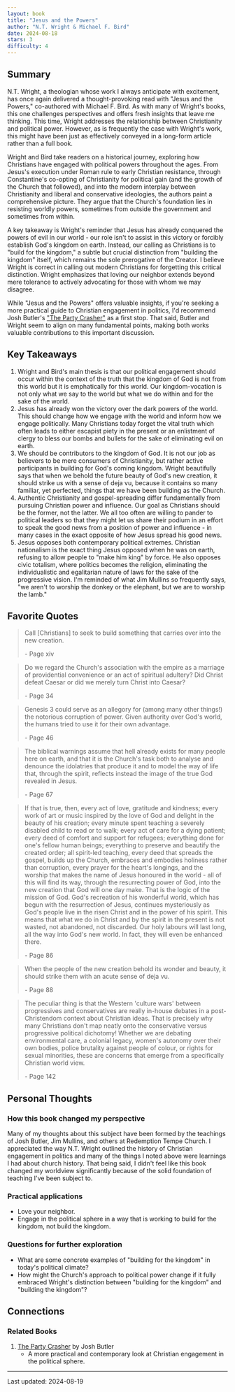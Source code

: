 ```yaml
---
layout: book
title: "Jesus and the Powers"
author: "N.T. Wright & Michael F. Bird"
date: 2024-08-18
stars: 3
difficulty: 4
---
```


## Summary

N.T. Wright, a theologian whose work I always anticipate with excitement, has once again delivered a thought-provoking read with "Jesus and the Powers," co-authored with Michael F. Bird. As with many of Wright's books, this one challenges perspectives and offers fresh insights that leave me thinking. This time, Wright addresses the relationship between Christianity and political power. However, as is frequently the case with Wright's work, this might have been just as effectively conveyed in a long-form article rather than a full book.

Wright and Bird take readers on a historical journey, exploring how Christians have engaged with political powers throughout the ages. From Jesus's execution under Roman rule to early Christian resistance, through Constantine's co-opting of Christianity for political gain (and the growth of the Church that followed), and into the modern interplay between Christianity and liberal and conservative ideologies, the authors paint a comprehensive picture. They argue that the Church's foundation lies in resisting worldly powers, sometimes from outside the government and sometimes from within.

A key takeaway is Wright's reminder that Jesus has already conquered the powers of evil in our world - our role isn't to assist in this victory or forcibly establish God's kingdom on earth. Instead, our calling as Christians is to "build for the kingdom," a subtle but crucial distinction from "building the kingdom" itself, which remains the sole prerogative of the Creator. I believe Wright is correct in calling out modern Christians for forgetting this critical distinction. Wright emphasizes that loving our neighbor extends beyond mere tolerance to actively advocating for those with whom we may disagree.

While "Jesus and the Powers" offers valuable insights, if you're seeking a more practical guide to Christian engagement in politics, I'd recommend Josh Butler's ["The Party Crasher"](https://tylerwince.com/books/the-party-crasher) as a first stop. That said, Butler and Wright seem to align on many fundamental points, making both works valuable contributions to this important discussion.

## Key Takeaways

1. Wright and Bird's main thesis is that our political engagement should occur within the context of the truth that the kingdom of God is not from this world but it is emphatically for this world. Our kingdom-vocation is not only what we say to the world but what we do within and for the sake of the world.
2. Jesus has already won the victory over the dark powers of the world. This should change how we engage with the world and inform how we engage politically. Many Christians today forget the vital truth which often leads to either escapist piety in the present or an enlistment of clergy to bless our bombs and bullets for the sake of eliminating evil on earth.
3. We should be contributors to the kingdom of God. It is not our job as believers to be mere consumers of Christianity, but rather active participants in building for God's coming kingdom. Wright beautifully says that when we behold the future beauty of God's new creation, it should strike us with a sense of deja vu, because it contains so many familiar, yet perfected, things that we have been building as the Church.
4. Authentic Christianity and gospel-spreading differ fundamentally from pursuing Christian power and influence. Our goal as Christians should be the former, not the latter. We all too often are willing to pander to political leaders so that they might let us share their podium in an effort to speak the good news from a position of power and influence - in many cases in the exact opposite of how Jesus spread his good news.
5. Jesus opposes both contemporary political extremes. Christian nationalism is the exact thing Jesus opposed when he was on earth, refusing to allow people to "make him king" by force. He also opposes civic totalism, where politics becomes the religion, eliminating the individualistic and egalitarian nature of laws for the sake of the progressive vision. I'm reminded of what Jim Mullins so frequently says, "we aren't to worship the donkey or the elephant, but we are to worship the lamb."

## Favorite Quotes

> Call [Christians] to seek to build something that carries over into the new creation.
>
> <span class="page-number">- Page xiv</span>

> Do we regard the Church's association with the empire as a marriage of providential convenience or an act of spiritual adultery? Did Christ defeat Caesar or did we merely turn Christ into Caesar?
>
> <span class="page-number">- Page 34</span>

> Genesis 3 could serve as an allegory for (among many other things!) the notorious corruption of power. Given authority over God's world, the humans tried to use it for their own advantage.
>
> <span class="page-number">- Page 46</span>

> The biblical warnings assume that hell already exists for many people here on earth, and that it is the Church's task both to analyse and denounce the idolatries that produce it and to model the way of life that, through the spirit, reflects instead the image of the true God revealed in Jesus.
>
> <span class="page-number">- Page 67</span>

> If that is true, then, every act of love, gratitude and kindness; every work of art or music inspired by the love of God and delight in the beauty of his creation; every minute spent teaching a severely disabled child to read or to walk; every act of care for a dying patient; every deed of comfort and support for refugees; everything done for one's fellow human beings; everything to preserve and beautify the created order; all spirit-led teaching, every deed that spreads the gospel, builds up the Church, embraces and embodies holiness rather than corruption, every prayer for the heart's longings, and the worship that makes the name of Jesus honoured in the world - all of this will find its way, through the resurrecting power of God, into the new creation that God will one day make. That is the logic of the mission of God. God's recreation of his wonderful world, which has begun with the resurrection of Jesus, continues mysteriously as God's people live in the risen Christ and in the power of his spirit. This means that what we do in Christ and by the spirit in the present is not wasted, not abandoned, not discarded. Our holy labours will last long, all the way into God's new world. In fact, they will even be enhanced there.
>
> <span class="page-number">- Page 86</span>

> When the people of the new creation behold its wonder and beauty, it should strike them with an acute sense of deja vu.
>
> <span class="page-number">- Page 88</span>

> The peculiar thing is that the Western 'culture wars' between progressives and conservatives are really in-house debates in a post-Christendom context about Christian ideas. That is precisely why many Christians don't map neatly onto the conservative versus progressive political dichotomy! Whether we are debating environmental care, a colonial legacy, women's autonomy over their own bodies, police brutality against people of colour, or rights for sexual minorities, these are concerns that emerge from a specifically Christian world view.
>
> <span class="page-number">- Page 142</span>

## Personal Thoughts

### How this book changed my perspective

Many of my thoughts about this subject have been formed by the teachings of Josh Butler, Jim Mullins, and others at Redemption Tempe Church. I appreciated the way N.T. Wright outlined the history of Christian engagement in politics and many of the things I noted above were learnings I had about church history. That being said, I didn't feel like this book changed my worldview significantly because of the solid foundation of teaching I've been subject to.

### Practical applications

- Love your neighbor.
- Engage in the political sphere in a way that is working to build for the kingdom, not build the kingdom.

### Questions for further exploration

- What are some concrete examples of "building for the kingdom" in today's political climate?
- How might the Church's approach to political power change if it fully embraced Wright's distinction between "building for the kingdom" and "building the kingdom"?

## Connections

### Related Books

1. [The Party Crasher](https://tylerwince.com/books/the-party-crasher) by Josh Butler
   - A more practical and contemporary look at Christian engagement in the political sphere.

---
Last updated: 2024-08-19
